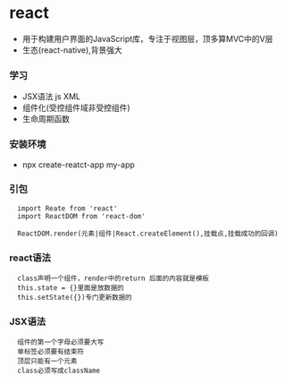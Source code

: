 # react 
  - 用于构建用户界面的JavaScript库，专注于视图层，顶多算MVC中的V层
  - 生态(react-native),背景强大
### 学习
  - JSX语法
    js XML
  - 组件化(受控组件域非受控组件)
  - 生命周期函数

### 安装环境
 - npx create-reatct-app my-app

### 引包
  ```
    import Reate from 'react'
    import ReactDOM from 'react-dom'

    ReactDOM.render(元素|组件|React.createElement(),挂载点,挂载成功的回调)
  ```

### react语法
```
  class声明一个组件，render中的return 后面的内容就是模板
  this.state = {}里面是放数据的
  this.setState({})专门更新数据的
```

### JSX语法
```
  组件的第一个字母必须要大写
  单标签必须要有结束符
  顶层只能有一个元素
  class必须写成className
```
